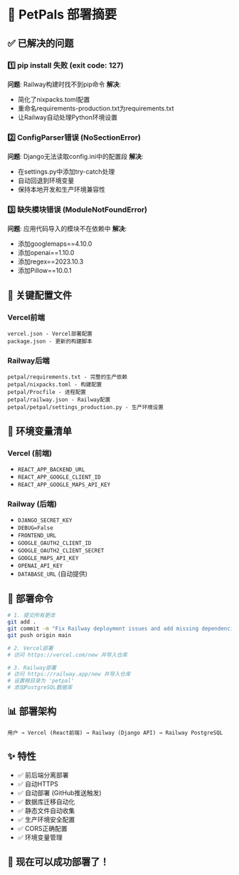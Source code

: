 # 🎯 PetPals 部署摘要

## ✅ 已解决的问题

### 1️⃣ pip install 失败 (exit code: 127)
**问题**: Railway构建时找不到pip命令
**解决**: 
- 简化了nixpacks.toml配置
- 重命名requirements-production.txt为requirements.txt
- 让Railway自动处理Python环境设置

### 2️⃣ ConfigParser错误 (NoSectionError)
**问题**: Django无法读取config.ini中的配置段
**解决**: 
- 在settings.py中添加try-catch处理
- 自动回退到环境变量
- 保持本地开发和生产环境兼容性

### 3️⃣ 缺失模块错误 (ModuleNotFoundError)
**问题**: 应用代码导入的模块不在依赖中
**解决**: 
- 添加googlemaps==4.10.0
- 添加openai==1.10.0
- 添加regex==2023.10.3
- 添加Pillow==10.0.1

## 📁 关键配置文件

### Vercel前端
```
vercel.json - Vercel部署配置
package.json - 更新的构建脚本
```

### Railway后端
```
petpal/requirements.txt - 完整的生产依赖
petpal/nixpacks.toml - 构建配置
petpal/Procfile - 进程配置
petpal/railway.json - Railway配置
petpal/petpal/settings_production.py - 生产环境设置
```

## 🔧 环境变量清单

### Vercel (前端)
- `REACT_APP_BACKEND_URL`
- `REACT_APP_GOOGLE_CLIENT_ID`
- `REACT_APP_GOOGLE_MAPS_API_KEY`

### Railway (后端)
- `DJANGO_SECRET_KEY`
- `DEBUG=False`
- `FRONTEND_URL`
- `GOOGLE_OAUTH2_CLIENT_ID`
- `GOOGLE_OAUTH2_CLIENT_SECRET`
- `GOOGLE_MAPS_API_KEY`
- `OPENAI_API_KEY`
- `DATABASE_URL` (自动提供)

## 🚀 部署命令

```bash
# 1. 提交所有更改
git add .
git commit -m "Fix Railway deployment issues and add missing dependencies"
git push origin main

# 2. Vercel部署
# 访问 https://vercel.com/new 并导入仓库

# 3. Railway部署
# 访问 https://railway.app/new 并导入仓库
# 设置根目录为 'petpal'
# 添加PostgreSQL数据库
```

## 📊 部署架构

```
用户 → Vercel (React前端) → Railway (Django API) → Railway PostgreSQL
```

## ✨ 特性

- ✅ 前后端分离部署
- ✅ 自动HTTPS
- ✅ 自动部署 (GitHub推送触发)
- ✅ 数据库迁移自动化
- ✅ 静态文件自动收集
- ✅ 生产环境安全配置
- ✅ CORS正确配置
- ✅ 环境变量管理

## 🎉 现在可以成功部署了！